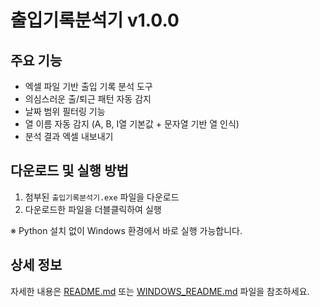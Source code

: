 # 출입기록분석기 v1.0.0

## 주요 기능

- 엑셀 파일 기반 출입 기록 분석 도구
- 의심스러운 출/퇴근 패턴 자동 감지
- 날짜 범위 필터링 기능
- 열 이름 자동 감지 (A, B, I열 기본값 + 문자열 기반 열 인식)
- 분석 결과 엑셀 내보내기

## 다운로드 및 실행 방법

1. 첨부된 `출입기록분석기.exe` 파일을 다운로드
2. 다운로드한 파일을 더블클릭하여 실행

※ Python 설치 없이 Windows 환경에서 바로 실행 가능합니다.

## 상세 정보

자세한 내용은 [README.md](https://github.com/username/출입기록분석/blob/main/README.md) 또는 [WINDOWS_README.md](https://github.com/username/출입기록분석/blob/main/WINDOWS_README.md) 파일을 참조하세요.
